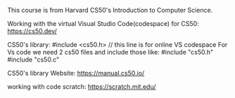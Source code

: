 This course is from Harvard CS50's Introduction to Computer Science. 

Working with the virtual Visual Studio Code(codespace) for CS50:  https://cs50.dev/

CS50's library:  #include <cs50.h> // this line is for online VS codespace
For Vs code we need 2 cs50 files and include those like: 
                                                        #include "cs50.h"
                                                        #include "cs50.c"
                                                        
CS50's library Website:   https://manual.cs50.io/

working with code scratch: https://scratch.mit.edu/

